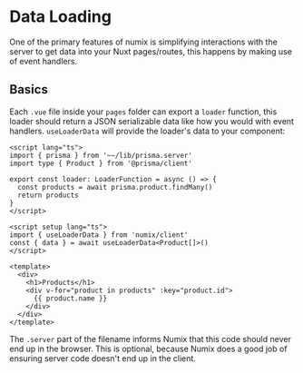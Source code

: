 # Data Loading

One of the primary features of numix is simplifying interactions with the server to get data into your Nuxt pages/routes, this happens by making use of event handlers.

## Basics

Each `.vue` file inside your `pages` folder can export a `loader` function, this loader should return a JSON serializable data like how you would with event handlers. `useLoaderData` will provide the loader's data to your component:

```vue
<script lang="ts">
import { prisma } from '~~/lib/prisma.server'
import type { Product } from '@prisma/client'

export const loader: LoaderFunction = async () => {
  const products = await prisma.product.findMany()
  return products
}
</script>

<script setup lang="ts">
import { useLoaderData } from 'numix/client'
const { data } = await useLoaderData<Product[]>()
</script>

<template>
  <div>
    <h1>Products</h1>
    <div v-for="product in products" :key="product.id">
      {{ product.name }}
    </div>
  </div>
</template>
```

The `.server` part of the filename informs Numix that this code should never end up in the browser. This is optional, because Numix does a good job of ensuring server code doesn't end up in the client.
